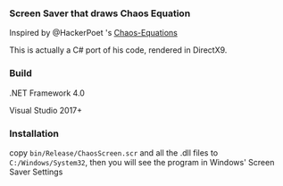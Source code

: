 ### Screen Saver that draws Chaos Equation

Inspired by @HackerPoet 's [Chaos-Equations](https://github.com/HackerPoet/Chaos-Equations)

This is actually a C# port of his code, rendered in DirectX9.

### Build

.NET Framework 4.0

Visual Studio 2017+

### Installation

copy `bin/Release/ChaosScreen.scr` and all the .dll files to `C:/Windows/System32`, then you will see the program in Windows' Screen Saver Settings